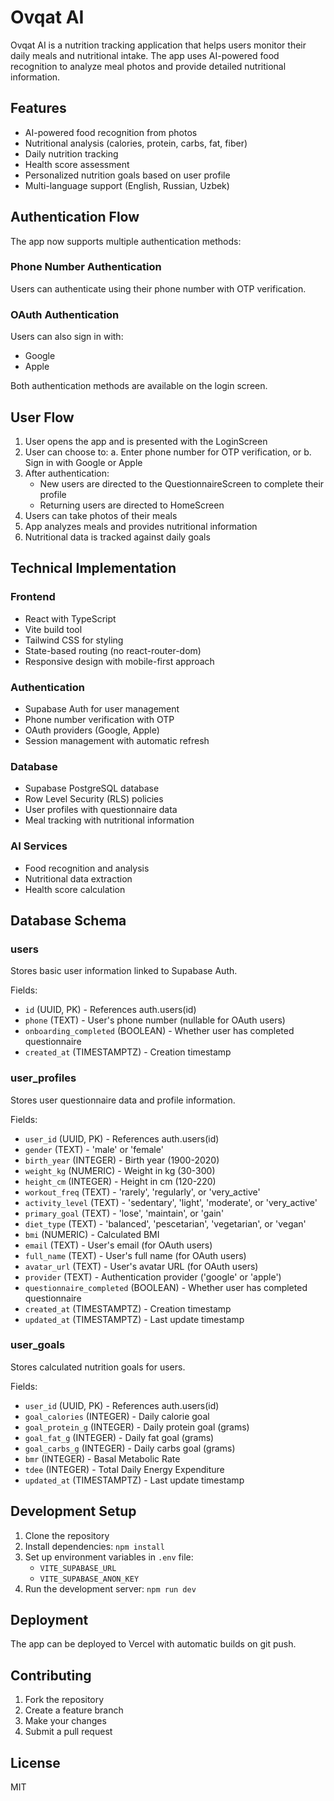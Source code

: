 # Ovqat AI

Ovqat AI is a nutrition tracking application that helps users monitor their daily meals and nutritional intake. The app uses AI-powered food recognition to analyze meal photos and provide detailed nutritional information.

## Features

- AI-powered food recognition from photos
- Nutritional analysis (calories, protein, carbs, fat, fiber)
- Daily nutrition tracking
- Health score assessment
- Personalized nutrition goals based on user profile
- Multi-language support (English, Russian, Uzbek)

## Authentication Flow

The app now supports multiple authentication methods:

### Phone Number Authentication
Users can authenticate using their phone number with OTP verification.

### OAuth Authentication
Users can also sign in with:
- Google
- Apple

Both authentication methods are available on the login screen.

## User Flow

1. User opens the app and is presented with the LoginScreen
2. User can choose to:
   a. Enter phone number for OTP verification, or
   b. Sign in with Google or Apple
3. After authentication:
   - New users are directed to the QuestionnaireScreen to complete their profile
   - Returning users are directed to HomeScreen
4. Users can take photos of their meals
5. App analyzes meals and provides nutritional information
6. Nutritional data is tracked against daily goals

## Technical Implementation

### Frontend
- React with TypeScript
- Vite build tool
- Tailwind CSS for styling
- State-based routing (no react-router-dom)
- Responsive design with mobile-first approach

### Authentication
- Supabase Auth for user management
- Phone number verification with OTP
- OAuth providers (Google, Apple)
- Session management with automatic refresh

### Database
- Supabase PostgreSQL database
- Row Level Security (RLS) policies
- User profiles with questionnaire data
- Meal tracking with nutritional information

### AI Services
- Food recognition and analysis
- Nutritional data extraction
- Health score calculation

## Database Schema

### users

Stores basic user information linked to Supabase Auth.

Fields:
- `id` (UUID, PK) - References auth.users(id)
- `phone` (TEXT) - User's phone number (nullable for OAuth users)
- `onboarding_completed` (BOOLEAN) - Whether user has completed questionnaire
- `created_at` (TIMESTAMPTZ) - Creation timestamp

### user_profiles

Stores user questionnaire data and profile information.

Fields:
- `user_id` (UUID, PK) - References auth.users(id)
- `gender` (TEXT) - 'male' or 'female'
- `birth_year` (INTEGER) - Birth year (1900-2020)
- `weight_kg` (NUMERIC) - Weight in kg (30-300)
- `height_cm` (INTEGER) - Height in cm (120-220)
- `workout_freq` (TEXT) - 'rarely', 'regularly', or 'very_active'
- `activity_level` (TEXT) - 'sedentary', 'light', 'moderate', or 'very_active'
- `primary_goal` (TEXT) - 'lose', 'maintain', or 'gain'
- `diet_type` (TEXT) - 'balanced', 'pescetarian', 'vegetarian', or 'vegan'
- `bmi` (NUMERIC) - Calculated BMI
- `email` (TEXT) - User's email (for OAuth users)
- `full_name` (TEXT) - User's full name (for OAuth users)
- `avatar_url` (TEXT) - User's avatar URL (for OAuth users)
- `provider` (TEXT) - Authentication provider ('google' or 'apple')
- `questionnaire_completed` (BOOLEAN) - Whether user has completed questionnaire
- `created_at` (TIMESTAMPTZ) - Creation timestamp
- `updated_at` (TIMESTAMPTZ) - Last update timestamp

### user_goals

Stores calculated nutrition goals for users.

Fields:
- `user_id` (UUID, PK) - References auth.users(id)
- `goal_calories` (INTEGER) - Daily calorie goal
- `goal_protein_g` (INTEGER) - Daily protein goal (grams)
- `goal_fat_g` (INTEGER) - Daily fat goal (grams)
- `goal_carbs_g` (INTEGER) - Daily carbs goal (grams)
- `bmr` (INTEGER) - Basal Metabolic Rate
- `tdee` (INTEGER) - Total Daily Energy Expenditure
- `updated_at` (TIMESTAMPTZ) - Last update timestamp

## Development Setup

1. Clone the repository
2. Install dependencies: `npm install`
3. Set up environment variables in `.env` file:
   - `VITE_SUPABASE_URL`
   - `VITE_SUPABASE_ANON_KEY`
4. Run the development server: `npm run dev`

## Deployment

The app can be deployed to Vercel with automatic builds on git push.

## Contributing

1. Fork the repository
2. Create a feature branch
3. Make your changes
4. Submit a pull request

## License

MIT